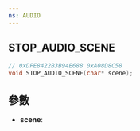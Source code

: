 ```yaml
---
ns: AUDIO
---
```

## STOP_AUDIO_SCENE

```c
// 0xDFE8422B3B94E688 0xA08D8C58
void STOP_AUDIO_SCENE(char* scene);
```


## 參數
* **scene**: 

